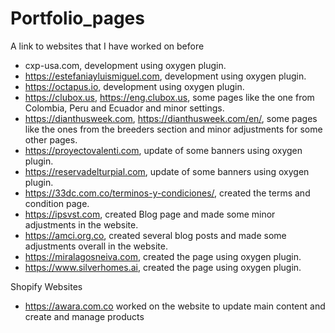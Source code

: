 # Portfolio_pages
A link to websites that I have worked on before 
- cxp-usa.com, development using oxygen plugin.
- https://estefaniayluismiguel.com, development using oxygen plugin.
- https://octapus.io, development using oxygen plugin.
- https://clubox.us, https://eng.clubox.us, some pages like the one from Colombia, Peru and Ecuador and minor settings.
- https://dianthusweek.com, https://dianthusweek.com/en/, some pages like the ones from the breeders section and minor adjustments for some other pages. 
- https://proyectovalenti.com, update of some banners using oxygen plugin.
- https://reservadelturpial.com, update of some banners using oxygen plugin.
- https://33dc.com.co/terminos-y-condiciones/, created the terms and condition page.
- https://ipsvst.com, created Blog page and made some minor adjustments in the website.
- https://amci.org.co, created several blog posts and made some adjustments overall in the website. 
- https://miralagosneiva.com, created the page using oxygen plugin. 
- https://www.silverhomes.ai, created the page using oxygen plugin.

Shopify Websites
- https://awara.com.co worked on the website to update main content and create and manage products

